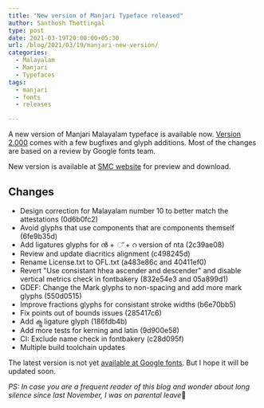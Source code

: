 ```yaml
---
title: "New version of Manjari Typeface released"
author: Santhosh Thottingal
type: post
date: 2021-03-19T20:00:00+05:30
url: /blog/2021/03/19/manjari-new-version/
categories:
  - Malayalam
  - Manjari
  - Typefaces
tags:
  - manjari
  - fonts
  - releases

---
```


A new version of Manjari Malayalam typeface is available now. [Version 2.000][3] comes with a few bugfixes and glyph additions. Most of the changes are based on a review by Google fonts team.

New version is available at [SMC website][1] for preview and download.

## Changes

* Design correction for Malayalam number 10 to better match the attestations (0d6b0fc2)
* Avoid glyphs that use components that are components themself (6fe9b35d)
* Add ligatures glyphs for ൻ + ് + റ version of nta (2c39ae08)
* Review and update diacritics alignment (c498245d)
* Rename License.txt to OFL.txt (a483e86c and 40411ef0)
* Revert "Use consistant hhea ascender and descender" and disable vertical metrics check in fontbakery (832e54e3 and 05a899d1)
* GDEF: Change the Mark glyphs to non-spacing and add more mark glyphs (550d0515)
* Improve fractions glyphs for consistant stroke widths (b6e70bb5)
* Fix points out of bounds issues (285417c6)
* Add ക്ട്ര ligature glyph (186fdb4b)
* Add more tests for kerning and latin (9d900e58)
* CI: Exclude name check in fontbakery (c28d095f)
* Multiple build toolchain updates

The latest version is not yet [available at Google fonts][2]. But I hope it will be updated soon.

*PS: In case you are a frequent reader of this blog and wonder about long silence since last November, I was on parental leave*👶

[1]: https://smc.org.in/fonts/manjari
[2]: https://fonts.google.com/specimen/Manjari
[3]: https://gitlab.com/smc/fonts/manjari/-/releases/Version2.000